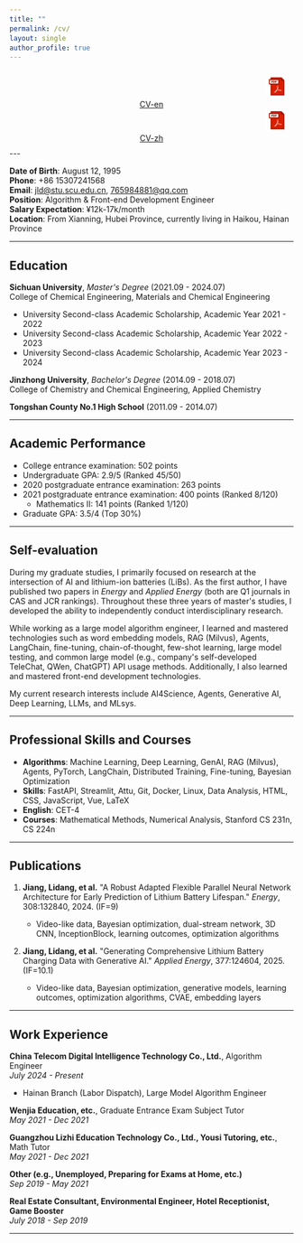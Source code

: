 ```yaml
---
title: ""
permalink: /cv/
layout: single
author_profile: true
---
```


<!--
[CV-en <i class="fa fa-file-pdf-o"></i>](/files/Lidang_Jiang_Algorithm_Engineer_15307241568.pdf){: .btn .btn-primary } [CV-zh <i class="fa fa-file-pdf-o"></i>](/files/江李当_算法工程师_15307241568.pdf){: .btn .btn-success } -->
<!-- <div style="text-align: center; display: inline-block; margin-right: 50px;">
  <a href="/files/Lidang_Jiang_Algorithm_Engineer_15307241568.pdf">
    <img src="/images/custom-pdf-icon.svg" alt="CV-en" style="width: 50px; height: auto;">
    <div style="text-align: center;">CV-en</div>
  </a>
</div>

<div style="text-align: center; display: inline-block; margin-right: 50px;">
  <a href="/files/江李当_算法工程师_15307241568.pdf">
    <img src="/images/custom-pdf-icon.svg" alt="CV-zh" style="width: 50px; height: auto;">
    <div style="text-align: center;">CV-zh</div>
  </a>
</div> -->
 <!-- 添加PDF下载按钮到页面顶部 -->
  <div class="header-buttons" style="text-align: right; padding: 10px;">
    <a href="/files/Lidang_Jiang_Algorithm_Engineer_15307241568.pdf" style="margin-right: 20px;">
      <img src="/images/custom-pdf-icon.svg" alt="CV-en" style="width: 40px; height: auto;">
      <span style="display: block; text-align: center;">CV-en</span>
    </a>
    <a href="/files/江李当_算法工程师_15307241568.pdf">
      <img src="/images/custom-pdf-icon.svg" alt="CV-zh" style="width: 40px; height: auto;">
      <span style="display: block; text-align: center;">CV-zh</span>
    </a>
  </div>
---

**Date of Birth**: August 12, 1995  
**Phone**: +86 15307241568  
**Email**: jld@stu.scu.edu.cn, 765984881@qq.com  
**Position**: Algorithm & Front-end Development Engineer  
**Salary Expectation**: ¥12k-17k/month  
**Location**: From Xianning, Hubei Province, currently living in Haikou, Hainan Province

<!-- **Homepage**: [https://lidang-jiang.github.io/](https://lidang-jiang.github.io/) -->

---

## Education

**Sichuan University**, _Master's Degree_ (2021.09 - 2024.07)  
College of Chemical Engineering, Materials and Chemical Engineering

- University Second-class Academic Scholarship, Academic Year 2021 - 2022
- University Second-class Academic Scholarship, Academic Year 2022 - 2023
- University Second-class Academic Scholarship, Academic Year 2023 - 2024

**Jinzhong University**, _Bachelor's Degree_ (2014.09 - 2018.07)  
College of Chemistry and Chemical Engineering, Applied Chemistry

**Tongshan County No.1 High School** (2011.09 - 2014.07)

---

## Academic Performance

- College entrance examination: 502 points
- Undergraduate GPA: 2.9/5 (Ranked 45/50)
- 2020 postgraduate entrance examination: 263 points
- 2021 postgraduate entrance examination: 400 points (Ranked 8/120)
  - Mathematics II: 141 points (Ranked 1/120)
- Graduate GPA: 3.5/4 (Top 30%)

---

## Self-evaluation

During my graduate studies, I primarily focused on research at the intersection of AI and lithium-ion batteries (LiBs). As the first author, I have published two papers in _Energy_ and _Applied Energy_ (both are Q1 journals in CAS and JCR rankings). Throughout these three years of master's studies, I developed the ability to independently conduct interdisciplinary research.

While working as a large model algorithm engineer, I learned and mastered technologies such as word embedding models, RAG (Milvus), Agents, LangChain, fine-tuning, chain-of-thought, few-shot learning, large model testing, and common large model (e.g., company's self-developed TeleChat, QWen, ChatGPT) API usage methods. Additionally, I also learned and mastered front-end development technologies.

My current research interests include AI4Science, Agents, Generative AI, Deep Learning, LLMs, and MLsys.

---

## Professional Skills and Courses

- **Algorithms**: Machine Learning, Deep Learning, GenAI, RAG (Milvus), Agents, PyTorch, LangChain, Distributed Training, Fine-tuning, Bayesian Optimization
- **Skills**: FastAPI, Streamlit, Attu, Git, Docker, Linux, Data Analysis, HTML, CSS, JavaScript, Vue, LaTeX
- **English**: CET-4
- **Courses**: Mathematical Methods, Numerical Analysis, Stanford CS 231n, CS 224n

---

## Publications

1. **Jiang, Lidang, et al.** "A Robust Adapted Flexible Parallel Neural Network Architecture for Early Prediction of Lithium Battery Lifespan." _Energy_, 308:132840, 2024. (IF=9)

   - Video-like data, Bayesian optimization, dual-stream network, 3D CNN, InceptionBlock, learning outcomes, optimization algorithms

2. **Jiang, Lidang, et al.** "Generating Comprehensive Lithium Battery Charging Data with Generative AI." _Applied Energy_, 377:124604, 2025. (IF=10.1)
   - Video-like data, Bayesian optimization, generative models, learning outcomes, optimization algorithms, CVAE, embedding layers

---

## Work Experience

**China Telecom Digital Intelligence Technology Co., Ltd.**, Algorithm Engineer  
_July 2024 - Present_

- Hainan Branch (Labor Dispatch), Large Model Algorithm Engineer

**Wenjia Education, etc.**, Graduate Entrance Exam Subject Tutor  
_May 2021 - Dec 2021_

**Guangzhou Lizhi Education Technology Co., Ltd., Yousi Tutoring, etc.**, Math Tutor  
_May 2021 - Dec 2021_

**Other (e.g., Unemployed, Preparing for Exams at Home, etc.)**  
_Sep 2019 - May 2021_

**Real Estate Consultant, Environmental Engineer, Hotel Receptionist, Game Booster**  
_July 2018 - Sep 2019_

---
